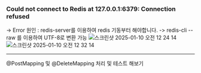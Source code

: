 ### Could not connect to Redis at 127.0.0.1:6379: Connection refused
-> Error 원인 : redis-server를 이용하여 redis 기동부터 해야합니다.
-> redis-cli --raw 를 이용하여 UTF-8로 변환 가능
![스크린샷 2025-01-10 오전 12 24 14](https://github.com/user-attachments/assets/18145665-3fa4-4ff3-a36a-ec1948d9acb1)
![스크린샷 2025-01-10 오전 12 32 14](https://github.com/user-attachments/assets/6ae9d21c-7954-408d-abd4-2c5fc75e3c15)


---
@PostMapping 및 @DeleteMapping 처리 및 테스트 해보기 
